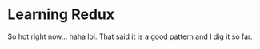 # Learning Redux

So hot right now... haha lol. That said it is a good pattern and I dig it so far.
